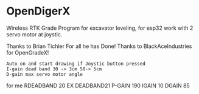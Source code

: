 # OpenDigerX
 Wireless RTK Grade Program for excavator leveling, for esp32 work with 2 servo motor at joystic.

Thanks to Brian Tichler For all he has Done!
Thanks to BlackAceIndustries for OpenGradeX!



	Auto on and start drawing if Joystic button pressed
	I-gain dead band 30 -> 3cm 50-> 5cm
	D-gain max servo motor angle
 for me
RDEADBAND 20 EX DEADBAND21
P-GAIN 190
IGAIN 10
DGAIN 85
